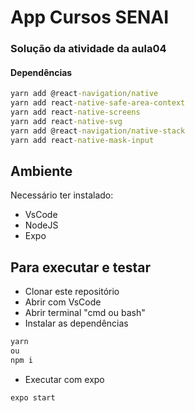 # App Cursos SENAI
### Solução da atividade da aula04

#### Dependências
```cmd
yarn add @react-navigation/native
yarn add react-native-safe-area-context
yarn add react-native-screens
yarn add react-native-svg
yarn add @react-navigation/native-stack
yarn add react-native-mask-input
```
## Ambiente
Necessário ter instalado:
- VsCode
- NodeJS
- Expo

## Para executar e testar
- Clonar este repositório
- Abrir com VsCode
- Abrir terminal "cmd ou bash"
- Instalar as dependências
```cmd
yarn
ou 
npm i
```
- Executar com expo
```cmd
expo start
```